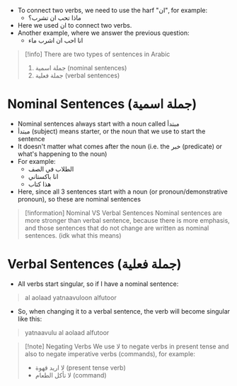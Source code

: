 - To connect two verbs, we need to use the harf "ان", for example:
	- ماذا تحب ان تشرب؟
- Here we used ان to connect two verbs. 
- Another example, where we answer the previous question:
	- انا احب ان اشرب ماء

>[!info]
>There are two types of sentences in Arabic
>1) جملة اسمية (nominal sentences)
>2) جملة فعلية (verbal sentences)
# Nominal Sentences (جملة اسمية)
- Nominal sentences always start with a noun called مبتدأ
- مبتدأ (subject) means starter, or the noun that we use to start the sentence 
- It doesn't matter what comes after the noun (i.e. the خبر (predicate) or what's happening to the noun)
- For example:
	- الطلاب في الصف
	- انا باكستاني
	- هذا كتاب
- Here, since all 3 sentences start with a noun (or pronoun/demonstrative pronoun), so these are nominal sentences
>[!information] Nominal VS Verbal Sentences
>Nominal sentences are more stronger than verbal sentence, because there is more emphasis, and those sentences that do not change are written as nominal sentences. (idk what this means)
# Verbal Sentences (جملة فعلية)
- All verbs start singular, so if I have a nominal sentence:
>al aolaad yatnaavuloon alfutoor
- So, when changing it to a verbal sentence, the verb will become singular like this:
> yatnaavulu al aolaad alfutoor


>[!note] Negating Verbs
>We use لا to negate verbs in present tense and also to negate imperative verbs (commands), for example:
>- لا اريد قهوة (present tense verb)
>- لا تأكل الطعام (command)

